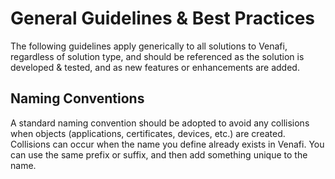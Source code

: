 # General Guidelines & Best Practices

The following guidelines apply generically to all solutions to Venafi, regardless of solution type, and should be referenced as the solution is developed & tested, and as new features or enhancements are added.

## Naming Conventions

A standard naming convention should be adopted to avoid any collisions when objects (applications, certificates, devices, etc.) are created. Collisions can occur when the name you define already exists in Venafi. You can use the same prefix or suffix, and then add something unique to the name.

